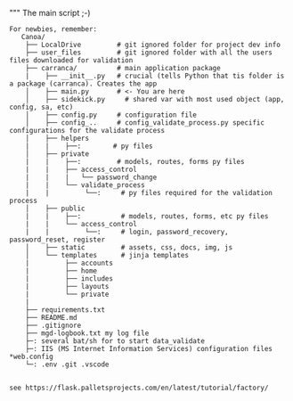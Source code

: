 
"""
    The main script ;-)

    For newbies, remember:
       Canoa/
        ├── LocalDrive         # git ignored folder for project dev info
        ├── user_files         # git ignored folder with all the users files downloaded for validation
        ├── carranca/          # main application package
        |    ├── __init__.py   # crucial (tells Python that tis folder is a package (carranca). Creates the app
        │    ├── main.py       # <- You are here
        │    ├── sidekick.py     # shared var with most used object (app, config, sa, etc)
        │    ├── config.py     # configuration file
        │    ├── config_..     # config_validate_process.py specific configurations for the validate process
        │    ├── helpers
        |    |    ├──:        # py files
        │    ├── private
        |    |    ├──:         # models, routes, forms py files
        |    |    ├── access_control
        |    |    |   └── password_change
        |    |    └── validate_process
        |    |         └──:     # py files required for the validation process
        │    ├── public
        |    |    ├──:          # models, routes, forms, etc py files
        |    |    └── access_control
        |    |         └──:     # login, password_recovery, password_reset, register
        │    ├── static         # assets, css, docs, img, js
        │    └── templates      # jinja templates
        |         ├── accounts
        |         ├── home
        |         ├── includes
        |         ├── layouts
        |         └── private
        |
        ├── requirements.txt
        ├── README.md
        ├── .gitignore
        ├── mgd-logbook.txt my log file
        ├─: several bat/sh for to start data_validate
        ├─: IIS (MS Internet Information Services) configuration files *web.config
        └─: .env .git .vscode


    see https://flask.palletsprojects.com/en/latest/tutorial/factory/

